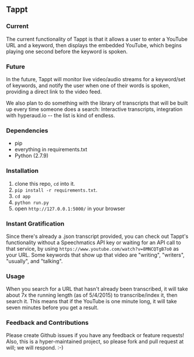 ## Tappt

### Current

The current functionality of Tappt is that it allows a user to enter a YouTube URL and a keyword, then displays the embedded YouTube, which begins playing one second before the keyword is spoken.

### Future

In the future, Tappt will monitor live video/audio streams for a keyword/set of keywords, and notify the user when one of their words is spoken, providing a direct link to the video feed.

We also plan to do something with the library of transcripts that will be built up every time someone does a search: Interactive transcripts, integration with hyperaud.io -- the list is kind of endless.

### Dependencies

* pip
* everything in requirements.txt
* Python (2.7.9)
<!--* an account + API key from [Speechmatics](https://speechmatics.com/register).-->

### Installation

1. clone this repo, `cd` into it.
1. `pip install -r requirements.txt`.
1. `cd app`
1. `python run.py`
1. open `http://127.0.0.1:5000/` in your browser

### Instant Gratification

Since there's already a .json transcript provided, you can check out Tappt's functionality without a Speechmatics API key or waiting for an API call to that service, by using `https://www.youtube.com/watch?v=8MNCQTgB7o0` as your URL.  Some keywords that show up that video are "writing", "writers", "usually", and "talking".

### Usage

When you search for a URL that hasn't already been transcribed, it will take about 7x the running length (as of 5/4/2015) to transcribe/index it, then search it.  This means that if the YouTube is one minute long, it will take seven minutes before you get a result.

### Feedback and Contributions

Please create Github issues if you have any feedback or feature requests!  Also, this is a hyper-maintained project, so please fork and pull request at will; we will respond.  :-)
